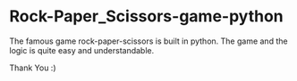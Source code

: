 # Rock-Paper_Scissors-game-python
The famous game rock-paper-scissors is built in python.
The game and the logic is quite easy and understandable.

Thank You :)

